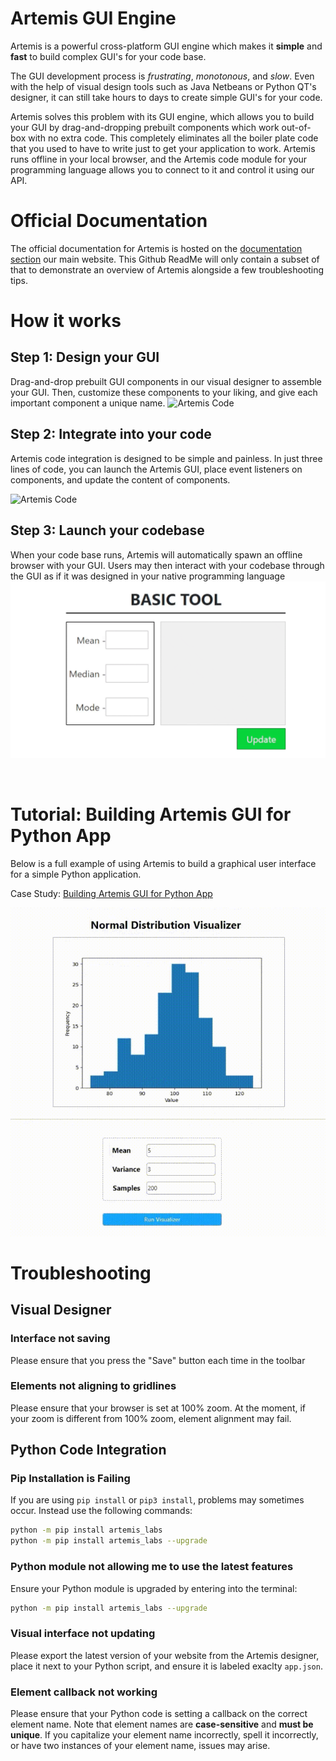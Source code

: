 # Artemis GUI Engine

Artemis is a powerful cross-platform GUI engine which makes it **simple** and **fast** to build complex GUI's for your code base. 

The GUI development process is *frustrating*, *monotonous*, and *slow*. Even with the help of visual design tools such as Java Netbeans or Python QT's designer, it can still take hours to days to create simple GUI's for your code. 

Artemis solves this problem with its GUI engine, which allows you to build your GUI by drag-and-dropping prebuilt components which work out-of-box with no extra code. This completely eliminates all the boiler plate code that you used to have to write just to get your application to work. Artemis runs offline in your local browser, and the Artemis code module for your programming language allows you to connect to it and control it using our API.

# Official Documentation
The official documentation for Artemis is hosted on the [documentation section](https://www.artemisdevtool.com/guidebook/app/documentation/get-started/index.html) our main website. This Github ReadMe will only contain a subset of that to demonstrate an overview of Artemis alongside a few troubleshooting tips.

# How it works
## Step 1: Design your GUI
 Drag-and-drop prebuilt GUI components in our visual designer to assemble your GUI. Then, customize these components to your liking, and give each important component a unique name.
![Artemis Code](/Readme/images/process_p1.gif)

## Step 2: Integrate into your code
 Artemis code integration is designed to be simple and painless. 
 In just three lines of code, you can launch the Artemis GUI, place event listeners on components, and update the content of components.

![Artemis Code](/Readme/images/process_p2.gif)

## Step 3: Launch your codebase
 When your code base runs, Artemis will automatically spawn an offline browser with your GUI. Users may then interact with your codebase through the GUI as if it was designed in your native programming language  
![Artemis Code](/Readme/images/process_p3.gif)

<br>


# Tutorial: Building Artemis GUI for Python App
Below is a full example of using Artemis to build a graphical user interface for a simple Python application.

Case Study: [Building Artemis GUI for Python App](https://youtu.be/_TuejujFstw "Artemis Case Study")

![Tutorial Image](/Readme/images/tut.png)

# Troubleshooting

## Visual Designer
### Interface not saving
Please ensure that you press the "Save" button each time in the toolbar
### Elements not aligning to gridlines
Please ensure that your browser is set at 100% zoom. At the moment, if your zoom is different from 100% zoom, element alignment may fail.

## Python Code Integration
### Pip Installation is Failing
If you are using `pip install` or `pip3 install`, problems may sometimes occur. Instead use the following commands:
```sh
python -m pip install artemis_labs
python -m pip install artemis_labs --upgrade
```
### Python module not allowing me to use the latest features
Ensure your Python module is upgraded by entering into the terminal:
```sh
python -m pip install artemis_labs --upgrade
```
### Visual interface not updating
Please export the latest version of your website from the Artemis designer, place it next to your Python script, and ensure it is labeled exaclty `app.json`.

### Element callback not working
Please ensure that your Python code is setting a callback on the correct element name. Note that element names are **case-sensitive** and **must be unique**. If you capitalize your element name incorrectly, spell it incorrectly, or have two instances of your element name, issues may arise.
